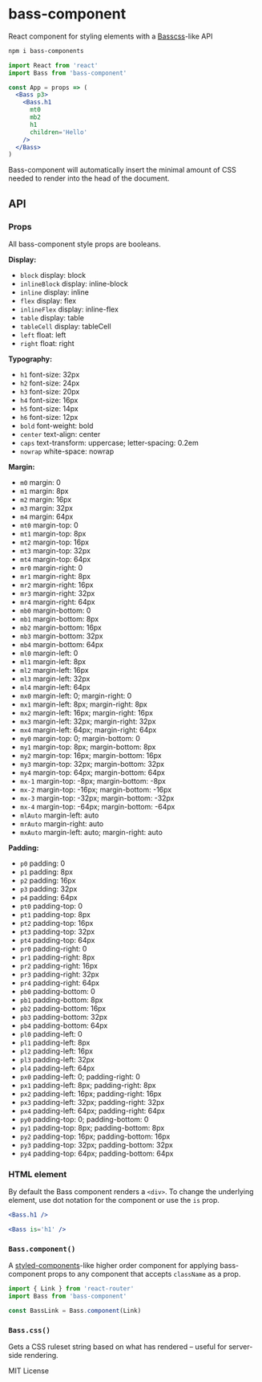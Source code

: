 
# bass-component

React component for styling elements with a [Basscss][bass]-like API

```sh
npm i bass-components
```

```jsx
import React from 'react'
import Bass from 'bass-component'

const App = props => (
  <Bass p3>
    <Bass.h1
      mt0
      mb2
      h1
      children='Hello'
    />
  </Bass>
)
```

Bass-component will automatically insert the minimal amount of CSS needed to render into the head of the document.


## API

### Props

All bass-component style props are booleans.

**Display:**

- `block` display: block
- `inlineBlock` display: inline-block
- `inline` display: inline
- `flex` display: flex
- `inlineFlex` display: inline-flex
- `table` display: table
- `tableCell` display: tableCell
- `left` float: left
- `right` float: right

**Typography:**

- `h1` font-size: 32px
- `h2` font-size: 24px
- `h3` font-size: 20px
- `h4` font-size: 16px
- `h5` font-size: 14px
- `h6` font-size: 12px
- `bold` font-weight: bold
- `center` text-align: center
- `caps` text-transform: uppercase; letter-spacing: 0.2em
- `nowrap` white-space: nowrap

**Margin:**

- `m0` margin: 0
- `m1` margin: 8px
- `m2` margin: 16px
- `m3` margin: 32px
- `m4` margin: 64px
- `mt0` margin-top: 0
- `mt1` margin-top: 8px
- `mt2` margin-top: 16px
- `mt3` margin-top: 32px
- `mt4` margin-top: 64px
- `mr0` margin-right: 0
- `mr1` margin-right: 8px
- `mr2` margin-right: 16px
- `mr3` margin-right: 32px
- `mr4` margin-right: 64px
- `mb0` margin-bottom: 0
- `mb1` margin-bottom: 8px
- `mb2` margin-bottom: 16px
- `mb3` margin-bottom: 32px
- `mb4` margin-bottom: 64px
- `ml0` margin-left: 0
- `ml1` margin-left: 8px
- `ml2` margin-left: 16px
- `ml3` margin-left: 32px
- `ml4` margin-left: 64px
- `mx0` margin-left: 0; margin-right: 0
- `mx1` margin-left: 8px; margin-right: 8px
- `mx2` margin-left: 16px; margin-right: 16px
- `mx3` margin-left: 32px; margin-right: 32px
- `mx4` margin-left: 64px; margin-right: 64px
- `my0` margin-top: 0; margin-bottom: 0
- `my1` margin-top: 8px; margin-bottom: 8px
- `my2` margin-top: 16px; margin-bottom: 16px
- `my3` margin-top: 32px; margin-bottom: 32px
- `my4` margin-top: 64px; margin-bottom: 64px
- `mx-1` margin-top: -8px; margin-bottom: -8px
- `mx-2` margin-top: -16px; margin-bottom: -16px
- `mx-3` margin-top: -32px; margin-bottom: -32px
- `mx-4` margin-top: -64px; margin-bottom: -64px
- `mlAuto` margin-left: auto
- `mrAuto` margin-right: auto
- `mxAuto` margin-left: auto; margin-right: auto

**Padding:**

- `p0` padding: 0
- `p1` padding: 8px
- `p2` padding: 16px
- `p3` padding: 32px
- `p4` padding: 64px
- `pt0` padding-top: 0
- `pt1` padding-top: 8px
- `pt2` padding-top: 16px
- `pt3` padding-top: 32px
- `pt4` padding-top: 64px
- `pr0` padding-right: 0
- `pr1` padding-right: 8px
- `pr2` padding-right: 16px
- `pr3` padding-right: 32px
- `pr4` padding-right: 64px
- `pb0` padding-bottom: 0
- `pb1` padding-bottom: 8px
- `pb2` padding-bottom: 16px
- `pb3` padding-bottom: 32px
- `pb4` padding-bottom: 64px
- `pl0` padding-left: 0
- `pl1` padding-left: 8px
- `pl2` padding-left: 16px
- `pl3` padding-left: 32px
- `pl4` padding-left: 64px
- `px0` padding-left: 0; padding-right: 0
- `px1` padding-left: 8px; padding-right: 8px
- `px2` padding-left: 16px; padding-right: 16px
- `px3` padding-left: 32px; padding-right: 32px
- `px4` padding-left: 64px; padding-right: 64px
- `py0` padding-top: 0; padding-bottom: 0
- `py1` padding-top: 8px; padding-bottom: 8px
- `py2` padding-top: 16px; padding-bottom: 16px
- `py3` padding-top: 32px; padding-bottom: 32px
- `py4` padding-top: 64px; padding-bottom: 64px

### HTML element

By default the Bass component renders a `<div>`.
To change the underlying element, use dot notation for the component
or use the `is` prop.

```jsx
<Bass.h1 />
```

```jsx
<Bass is='h1' />
```

### `Bass.component()`

A [styled-components][sc]-like higher order component for applying bass-component props to any component that accepts `className` as a prop.

```jsx
import { Link } from 'react-router'
import Bass from 'bass-component'

const BassLink = Bass.component(Link)
```

### `Bass.css()`

Gets a CSS ruleset string based on what has rendered – useful for server-side rendering.

[bass]: http://basscss.com
[sc]: https://styled-components.com

MIT License

